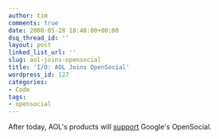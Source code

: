 ```yaml
---
author: tim
comments: true
date: 2008-05-28 18:48:00+00:00
dsq_thread_id: ''
layout: post
linked_list_url: ''
slug: aol-joins-opensocial
title: 'I/O: AOL Joins OpenSocial'
wordpress_id: 127
categories:
- Code
tags:
- opensocial
---
```


After today, AOL's products will
[support](http://www.techcrunch.com/2008/05/28/aol-joins-opensocial/) Google's
OpenSocial.